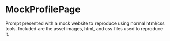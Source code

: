 # MockProfilePage

Prompt presented with a mock website to reproduce using normal html/css tools. Included are the asset images, html, and css files used to reproduce it.
